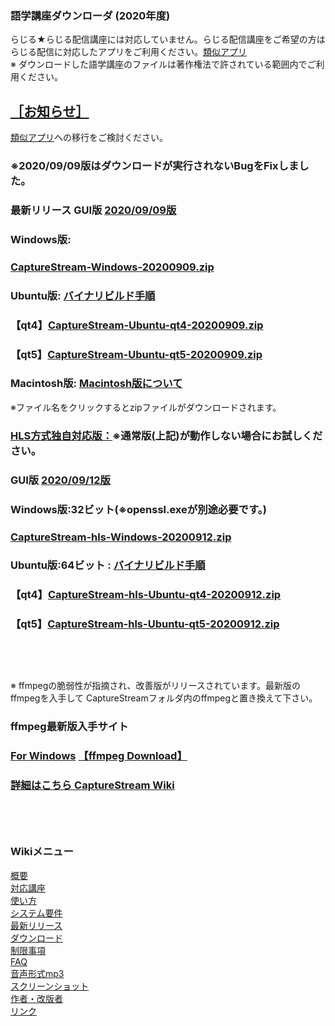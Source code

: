 ### 語学講座ダウンローダ (2020年度)      
らじる★らじる配信講座には対応していません。らじる配信講座をご希望の方はらじる配信に対応したアプリをご利用ください。[類似アプリ](https://github.com/CSReviser/CaptureStream/wiki/類似アプリ)       
※ ダウンロードした語学講座のファイルは著作権法で許されている範囲内でご利用ください。          
## [［お知らせ］](https://github.com/CSReviser/CaptureStream/wiki/お知らせ)     
 [類似アプリ](https://github.com/CSReviser/CaptureStream/wiki/類似アプリ)への移行をご検討ください。      
### ※2020/09/09版はダウンロードが実行されないBugをFixしました。
### 最新リリース GUI版  [2020/09/09版](https://github.com/CSReviser/CaptureStream/releases/tag/20200909)     
### Windows版:      
### [CaptureStream-Windows-20200909.zip](https://github.com/CSReviser/CaptureStream/releases/download/20200909/CaptureStream-Windows-20200909.zip)       
### Ubuntu版: [バイナリビルド手順](https://github.com/CSReviser/CaptureStream/wiki/ubuntuビルド手順)                          
### 【qt4】[CaptureStream-Ubuntu-qt4-20200909.zip](https://github.com/CSReviser/CaptureStream/releases/download/20200909/CaptureStream-Ubuntu-qt4-20200909.zip)                                    
### 【qt5】[CaptureStream-Ubuntu-qt5-20200909.zip](https://github.com/CSReviser/CaptureStream/releases/download/20200909/CaptureStream-Ubuntu-qt5-20200909.zip)                                 　　　            
### Macintosh版: [Macintosh版について](https://github.com/CSReviser/CaptureStream/wiki/Macintosh%E7%89%88)                          
※ファイル名をクリックするとzipファイルがダウンロードされます。
### [HLS方式独自対応版：](https://github.com/CSReviser/CaptureStream/wiki/HLS%E6%96%B9%E5%BC%8F%E7%8B%AC%E8%87%AA%E5%AF%BE%E5%BF%9C%E7%89%88)※通常版(上記)が動作しない場合にお試しください。                          
### GUI版  [2020/09/12版](https://github.com/CSReviser/CaptureStream-hls/releases/tag/20200912)   
### Windows版:32ビット(※openssl.exeが別途必要です。)   
### [CaptureStream-hls-Windows-20200912.zip](https://github.com/CSReviser/CaptureStream-hls/releases/download/20200912/CaptureStream-hls-Windows-20200912.zip)   
### Ubuntu版:64ビット : [バイナリビルド手順](https://github.com/CSReviser/CaptureStream/wiki/ビルド手順(hls版))                          
### 【qt4】[CaptureStream-hls-Ubuntu-qt4-20200912.zip](https://github.com/CSReviser/CaptureStream-hls/releases/download/20200912/CaptureStream-hls-Ubuntu-qt4-20200912.zip)                                                                                                            
### 【qt5】[CaptureStream-hls-Ubuntu-qt5-20200912.zip](https://github.com/CSReviser/CaptureStream-hls/releases/download/20200912/CaptureStream-hls-Ubuntu-qt5-20200912.zip)                                                                                                    　　　            


## 　　　                                
※ ffmpegの脆弱性が指摘され、改善版がリリースされています。最新版のffmpegを入手して CaptureStreamフォルダ内のffmpegと置き換えて下さい。
### ffmpeg最新版入手サイト
### [For Windows](https://ffmpeg.zeranoe.com/builds/)               [【ffmpeg Download】](https://www.ffmpeg.org/download.html)        　                

        




 
### [詳細はこちら CaptureStream Wiki](https://github.com/CSReviser/CaptureStream/wiki/CaptureStream)  

   
   

## 　　　　
### Wikiメニュー     
[概要](https://github.com/CSReviser/CaptureStream/wiki/%E6%A6%82%E8%A6%81)   
[対応講座](https://github.com/CSReviser/CaptureStream/wiki/%E5%AF%BE%E5%BF%9C%E8%AC%9B%E5%BA%A7)    
[使い方](https://github.com/CSReviser/CaptureStream/wiki/%E4%BD%BF%E3%81%84%E6%96%B9)   
[システム要件](https://github.com/CSReviser/CaptureStream/wiki/%E3%82%B7%E3%82%B9%E3%83%86%E3%83%A0%E8%A6%81%E4%BB%B6)    
[最新リリース](https://github.com/CSReviser/CaptureStream/wiki/%E6%9C%80%E6%96%B0%E3%83%AA%E3%83%AA%E3%83%BC%E3%82%B9)   
[ダウンロード](https://github.com/CSReviser/CaptureStream/wiki/%E3%83%80%E3%82%A6%E3%83%B3%E3%83%AD%E3%83%BC%E3%83%89)   
[制限事項](https://github.com/CSReviser/CaptureStream/wiki/%E5%88%B6%E9%99%90%E4%BA%8B%E9%A0%85)   
[FAQ](https://github.com/CSReviser/CaptureStream/wiki/FAQ)   
[音声形式mp3](https://github.com/CSReviser/CaptureStream/wiki/%E9%9F%B3%E5%A3%B0%E5%BD%A2%E5%BC%8Fmp3)           
[スクリーンショット](https://github.com/CSReviser/CaptureStream/wiki/スクリーンショット)   
[作者・改版者](https://github.com/CSReviser/CaptureStream/wiki/作者・改版者)   
[リンク](https://github.com/CSReviser/CaptureStream/wiki/リンク)   

